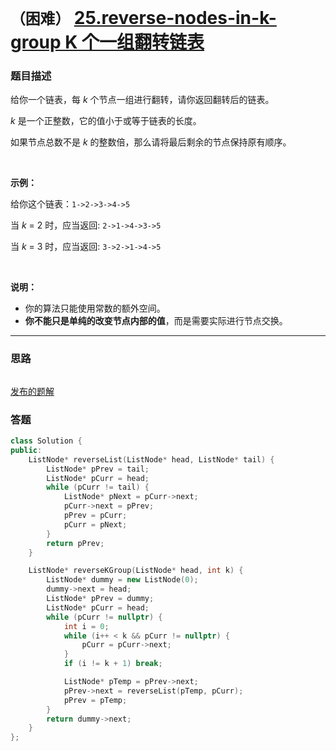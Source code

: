 # `（困难）` [25.reverse-nodes-in-k-group K 个一组翻转链表](https://leetcode-cn.com/problems/reverse-nodes-in-k-group/)

### 题目描述
<p>给你一个链表，每&nbsp;<em>k&nbsp;</em>个节点一组进行翻转，请你返回翻转后的链表。</p>

<p><em>k&nbsp;</em>是一个正整数，它的值小于或等于链表的长度。</p>

<p>如果节点总数不是&nbsp;<em>k&nbsp;</em>的整数倍，那么请将最后剩余的节点保持原有顺序。</p>

<p>&nbsp;</p>

<p><strong>示例：</strong></p>

<p>给你这个链表：<code>1->2->3->4->5</code></p>

<p>当&nbsp;<em>k&nbsp;</em>= 2 时，应当返回: <code>2->1->4->3->5</code></p>

<p>当&nbsp;<em>k&nbsp;</em>= 3 时，应当返回: <code>3->2->1->4->5</code></p>

<p>&nbsp;</p>

<p><strong>说明：</strong></p>

<ul>
	<li>你的算法只能使用常数的额外空间。</li>
	<li><strong>你不能只是单纯的改变节点内部的值</strong>，而是需要实际进行节点交换。</li>
</ul>


---
### 思路
```
```

[发布的题解](https://leetcode-cn.com/problems/reverse-nodes-in-k-group/solution/reverse-nodes-in-k-group-by-ikaruga/)

### 答题
``` C++
class Solution {
public:
    ListNode* reverseList(ListNode* head, ListNode* tail) {
        ListNode* pPrev = tail;
        ListNode* pCurr = head;
        while (pCurr != tail) {
            ListNode* pNext = pCurr->next;
            pCurr->next = pPrev;
            pPrev = pCurr;
            pCurr = pNext;
        }
        return pPrev;
    }

    ListNode* reverseKGroup(ListNode* head, int k) {
        ListNode* dummy = new ListNode(0);
        dummy->next = head;
        ListNode* pPrev = dummy;
        ListNode* pCurr = head;
        while (pCurr != nullptr) {
            int i = 0;
            while (i++ < k && pCurr != nullptr) {
                pCurr = pCurr->next;
            }
            if (i != k + 1) break;

            ListNode* pTemp = pPrev->next;
            pPrev->next = reverseList(pTemp, pCurr);
            pPrev = pTemp;
        }
        return dummy->next;
    }
};
```




